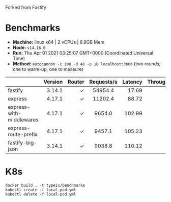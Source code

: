 Forked from Fastify

# Benchmarks

* __Machine:__ linux x64 | 2 vCPUs | 6.8GB Mem
* __Node:__ `v14.16.0`
* __Run:__ Thu Apr 01 2021 03:25:07 GMT+0000 (Coordinated Universal Time)
* __Method:__ `autocannon -c 100 -d 40 -p 10 localhost:3000` (two rounds; one to warm-up, one to measure)

|                          | Version | Router | Requests/s | Latency | Throughput/Mb |
| :--                      | --:     | --:    | :-:        | --:     | --:           |
| fastify                  | 3.14.1  | ✓      | 54954.4    | 17.69   | 9.80          |
| express                  | 4.17.1  | ✓      | 11202.4    | 88.72   | 2.00          |
| express-with-middlewares | 4.17.1  | ✓      | 9654.0     | 102.99  | 3.59          |
| express-route-prefix     | 4.17.1  | ✓      | 9457.1     | 105.23  | 3.50          |
| fastify-big-json         | 3.14.1  | ✓      | 9038.8     | 110.12  | 103.98        |


# K8s 
```shell
docker build . -t typeix/benchmarks
kubectl create -f local-pod.yml
kubectl delete -f local-pod.yml
```